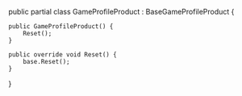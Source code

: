 
public partial class GameProfileProduct : BaseGameProfileProduct {

    public GameProfileProduct() {
        Reset();
    }
    
    public override void Reset() {
        base.Reset();
    }
}